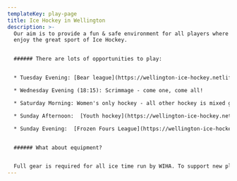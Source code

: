 ```yaml
---
templateKey: play-page
title: Ice Hockey in Wellington
description: >-
  Our aim is to provide a fun & safe environment for all players where they can
  enjoy the great sport of Ice Hockey.


  ###### There are lots of opportunities to play:


  * Tuesday Evening: [Bear league](https://wellington-ice-hockey.netlify.app/bear) - for players who are just starting out (*registration required*)

  * Wednesday Evening (18:15): Scrimmage - come one, come all!

  * Saturday Morning: Women's only hockey - all other hockey is mixed gender (*registration required*)

  * Sunday Afternoon:  [Youth hockey](https://wellington-ice-hockey.netlify.app/youth) - Practices and games for youth happen every Sunday between 16:00 - 18:00

  * Sunday Evening:  [Frozen Fours League](https://wellington-ice-hockey.netlify.app/frozen) - a slightly faster league for players with at least 1 or 2 years experience (*registration required*)


  ###### What about equipment?


  Full gear is required for all ice time run by WIHA. To support new players joining this great sport, we have a large selection of gear available to borrow for players of all ages and sizes - please get in touch and we'll see if we can sort you out some gear.
---
```


